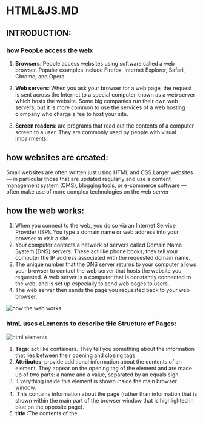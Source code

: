 # HTML&JS.MD

## INTRODUCTION:
### how PeopLe access the web:
1. **Browsers**: People access websites using software called a web browser. Popular examples include Firefox,
Internet Explorer, Safari, Chrome, and Opera.

2. **Web servers**: When you ask your browser for a web page, the request is sent across the Internet 
to a special computer known as a web server which hosts the website.
Some big companies run their own web servers, but it is more common to use the services 
of a web hosting c'ompany who charge a fee to host your site.

3. **Screen readers**: are programs that read out the contents of a computer screen to a user. 
 They are commonly used by people with visual impairments.
 
## how websites are created:
Small websites are often written just using HTML and CSS.Larger websites — in particular those that are updated regularly and use a content management system (CMS), 
blogging tools, or e-commerce software — often make use of more complex technologies on the web server

## how the web works:
1. When you connect to the web, you do so via an Internet Service Provider (ISP). 
You type a domain name or web address into your browser to visit a site.
2. Your computer contacts a network of servers called Domain Name System (DNS) servers. These act like phone books;
 they tell your computer the IP address associated with the requested domain name.
3. The unique number that the DNS server returns to your computer allows your browser to contact the web server that hosts the website you requested. 
A web server is a computer that is constantly connected to the web, and is set up especially to send web pages to users.
4. The web server then sends the page you requested back to your web browser.

![how the web works](https://res.cloudinary.com/academind-gmbh/image/upload/f_auto,q_auto/c_limit,dpr_3.0,g_center,w_400/v1/academind.com/content/tutorials/how-the-web-works/how-the-web-works-big-picture)

### htmL uses eLements to describe tHe Structure of Pages:

![html elements](https://encrypted-tbn0.gstatic.com/images?q=tbn:ANd9GcTDEvaxCPpk3DF6E4vugvzbkL7kJGnxiGHHQw&usqp=CAU)

1. **Tags**: act like containers. They tell you something about the information that lies between their opening and closing tags 
2. **Attributes**: provide additional information about the contents of an element. They appear on the opening tag of the element and are made up of two parts:
a name and a value, separated by an equals sign.
3. **<body>**:Everything inside this element is shown inside the main browser window.
4. **<head>**:This contains information about the page (rather than information that is shown within 
the main part of the browser window that is highlighted in blue on the opposite page). 
5. **title** :The contents of the <title> element are either shown in the top of the browser, above where you usually
type in the URL of the page you want to visit, or on the tab for that page 
# EXTRA MARKUP
## DOCTYPE :
tell a browser which version of HTML the page is using (although browsers usually display the page even if it is not included).
## id attribute:
Every HTML element can carry the id attribute. It is used to uniquely identify that element from other elements on the page
## Class attribute :
Every HTML element can also carry a class attribute. Sometimes, rather than uniquely identifying one element within a document, you will want a way to identify several elements as being different from the other elements on the page.
## block level :elements will always appear to start on a new line in the browser window.
 
## grouping text and elemints"
* The <div> :element allows you to group a set of elements together in one block-level box.
* The <span>: element acts like an inline equivalent of the <div>element. It is used to either:
  1. Contain a section of text where there is no other suitable element to differentiate it from its surrounding text
  2. Contain a number of inline elements
* Iframe: is like a little window that has been cut into your page — and in that window you can see another page. 
The term iframe is an abbreviation of inline frame.
 # Escape Characters:
1. There are some characters that are used in and reserved by HTML code. (For example, the left and right angled brackets)
2. Therefore, if you want these characters to appear on your page you need to use what are termed "escape" characters (also known as escape codes or entity references)
3. There are also special codes that can be used to show symbols such as copyright and trademark, currency symbols, mathematical characters, and some punctuation marks.
### example:
1. Pound sign :&pound; &#163
2. Less-than sign: &lt;   &#60;
3. Cent sign:&cent;&#162;
4. Copyright symbol &copy;&#169;
 
 ## New HTML5 layout eLements :
HTML5 introduces a new set of elements that allow you to divide up the parts of a page. The names of these elements indicate the kind of content you will find in them. 
1. header and footer :The main header or footer ●that appears at the top or bottom of every page on the site.
2. nav :is used to contain the major navigational blocks on the site such as the primary site navigatio.
3. article : element acts as a container for any section of a page that could stand alone and potentially be syndicated
4. section : element groups related content together, and typically each section would have its own heading
 
